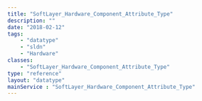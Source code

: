 ```yaml
---
title: "SoftLayer_Hardware_Component_Attribute_Type"
description: ""
date: "2018-02-12"
tags:
    - "datatype"
    - "sldn"
    - "Hardware"
classes:
    - "SoftLayer_Hardware_Component_Attribute_Type"
type: "reference"
layout: "datatype"
mainService : "SoftLayer_Hardware_Component_Attribute_Type"
---
```

